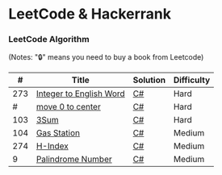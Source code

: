 
LeetCode & Hackerrank
========

### LeetCode Algorithm

(Notes: "🔒" means you need to buy a book from Leetcode)


| # | Title | Solution | Difficulty |
|---| ----- | -------- | ---------- |
|273|[Integer to English Word ](https://leetcode.com/problems/integer-to-english-words/description/) | [C#](https://github.com/Reza-Navazani/LeetCodeHackerrank/blob/f0391eddb8d697d081652b041115d5e220bcc16c/C%23/Int_To_Word.cs)|Hard|
|#|[move 0 to center ]() | [C#](https://github.com/Reza-Navazani/LeetCodeHackerrank/blob/0854e32440585ef5f17a6a87b1141c7c00e9608a/C%23/Move_Zero_To_Center.cs)|Hard|
|103|[3Sum](https://leetcode.com/explore/interview/card/top-interview-questions-medium/103/array-and-strings/776/) | [C#](https://github.com/Reza-Navazani/LeetCodeHackerrank/blob/bea42da4a6de9cc55e8b69caee5433e8aca10224/C%23/3Sum.cs)|Hard|
|104|[Gas Station](https://leetcode.com/problems/gas-station/description/?envType=study-plan-v2&envId=top-interview-150) | [C#](Solutions/Gas_station.cs)|Medium|
|274|[H-Index](https://leetcode.com/problems/h-index/description/?envType=study-plan-v2&envId=top-interview-150) | [C#](Solutions/H-index.cs)|Medium|
|9|[Palindrome Number](https://leetcode.com/problems/palindrome-number/) | [C#](Palindrome_Number.cs)|Medium|
